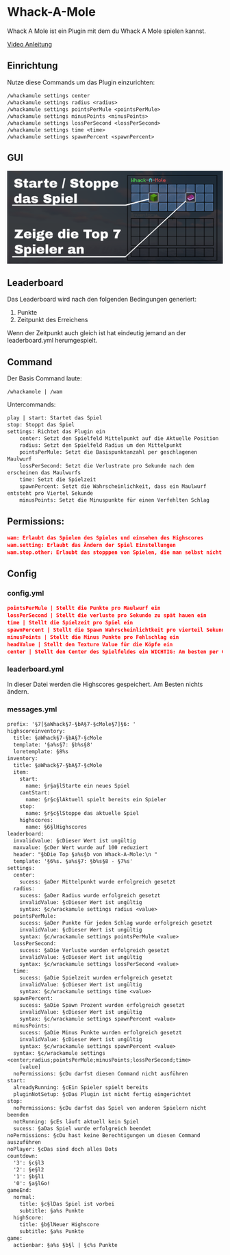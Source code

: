 # Whack-A-Mole

Whack A Mole ist ein Plugin mit dem du Whack A Mole spielen kannst.

[Video Anleitung](https://www.youtube.com/watch?v=xaazUgEKuVA)


## Einrichtung

Nutze diese Commands um das Plugin einzurichten:
```plain
/whackamule settings center
/whackamule settings radius <radius>
/whackamule settings pointsPerMule <pointsPerMule>
/whackamule settings minusPoints <minusPoints>
/whackamule settings lossPerSecond <lossPerSecond>
/whackamule settings time <time>
/whackamule settings spawnPercent <spawnPercent>
```

## GUI
![alt text](https://github.com/Domi207/Whack-A-Mole/blob/master/pictures/GUI-1.png?raw=true)

## Leaderboard
Das Leaderboard wird nach den folgenden Bedingungen generiert:
1. Punkte
2. Zeitpunkt des Erreichens

Wenn der Zeitpunkt auch gleich ist hat eindeutig jemand an der leaderboard.yml herumgespielt.

## Command
Der Basis Command laute:
```
/whackamole | /wam
```
Untercommands:
```
play | start: Startet das Spiel
stop: Stoppt das Spiel
settings: Richtet das Plugin ein
    center: Setzt den Spielfeld Mittelpunkt auf die Aktuelle Position
    radius: Setzt den Spielfeld Radius um den Mittelpunkt
    pointsPerMule: Setzt die Basispunktanzahl per geschlagenen Maulwurf
    lossPerSecond: Setzt die Verlustrate pro Sekunde nach dem erscheinen das Maulwurfs
    time: Setzt die Spielzeit
    spawnPercent: Setzt die Wahrscheinlichkeit, dass ein Maulwurf entsteht pro Viertel Sekunde
    minusPoints: Setzt die Minuspunkte für einen Verfehlten Schlag 

```
## Permissions:
```json
wam: Erlaubt das Spielen des Spieles und einsehen des Highscores
wam.setting: Erlaubt das Ändern der Spiel Einstellungen
wam.stop.other: Erlaubt das stopppen von Spielen, die man selbst nicht spielt
```

## Config
### config.yml
```json
pointsPerMule | Stellt die Punkte pro Maulwurf ein
lossPerSecond | Stellt die verluste pro Sekunde zu spät hauen ein
time | Stellt die Spielzeit pro Spiel ein
spawnPercent | Stellt die Spawn Wahrscheinlichtkeit pro vierteil Sekunde ein
minusPoints | Stellt die Minus Punkte pro Fehlschlag ein
headValue | Stellt den Texture Value für die Köpfe ein
center | Stellt den Center des Spielfeldes ein WICHTIG: Am besten per Command einfügen augrund des komplizierten Syntaxes
```
### leaderboard.yml
In dieser Datei werden die Highscores gespeichert. Am Besten nichts ändern.

### messages.yml
```
prefix: '§7[§aWhack§7-§bA§7-§cMole§7]§6: '
highscoreinventory:
  title: §aWhack§7-§bA§7-§cMole
  template: '§a%s§7: §b%s§8'
  loretemplate: §8%s
inventory:
  title: §aWhack§7-§bA§7-§cMole
  item:
    start:
      name: §r§a§lStarte ein neues Spiel
    cantStart:
      name: §r§c§lAktuell spielt bereits ein Spieler
    stop:
      name: §r§c§lStoppe das aktuelle Spiel
    highscores:
      name: §6§lHighscores
leaderboard:
  invalidvalue: §cDieser Wert ist ungültig
  maxvalue: §cDer Wert wurde auf 100 reduziert
  header: "§bDie Top §a%s§b von Whack-A-Mole:\n "
  template: '§6%s. §a%s§7: §b%s§8 - §7%s'
settings:
  center:
    sucess: §aDer Mittelpunkt wurde erfolgreich gesetzt
  radius:
    sucess: §aDer Radius wurde erfolgreich gesetzt
    invalidValue: §cDieser Wert ist ungültig
    syntax: §c/wrackamule settings radius <value>
  pointsPerMule:
    sucess: §aDer Punkte für jeden Schlag wurde erfolgreich gesetzt
    invalidValue: §cDieser Wert ist ungültig
    syntax: §c/wrackamule settings pointsPerMule <value>
  lossPerSecond:
    sucess: §aDie Verluste wurden erfolgreich gesetzt
    invalidValue: §cDieser Wert ist ungültig
    syntax: §c/wrackamule settings lossPerSecond <value>
  time:
    sucess: §aDie Spielzeit wurden erfolgreich gesetzt
    invalidValue: §cDieser Wert ist ungültig
    syntax: §c/wrackamule settings time <value>
  spawnPercent:
    sucess: §aDie Spawn Prozent wurden erfolgreich gesetzt
    invalidValue: §cDieser Wert ist ungültig
    syntax: §c/wrackamule settings spawnPercent <value>
  minusPoints:
    sucess: §aDie Minus Punkte wurden erfolgreich gesetzt
    invalidValue: §cDieser Wert ist ungültig
    syntax: §c/wrackamule settings spawnPercent <value>
  syntax: §c/wrackamule settings <center;radius;pointsPerMule;minusPoints;lossPerSecond;time>
    [value]
  noPermissions: §cDu darfst diesen Command nicht ausführen
start:
  alreadyRunning: §cEin Spieler spielt bereits
  pluginNotSetup: §cDas Plugin ist nicht fertig eingerichtet
stop:
  noPermissions: §cDu darfst das Spiel von anderen Spielern nicht beenden
  notRunning: §cEs läuft aktuell kein Spiel
  sucess: §aDas Spiel wurde erfolgreich beendet
noPermissions: §cDu hast keine Berechtigungen um diesen Command auszuführen
noPlayer: §cDas sind doch alles Bots
countdown:
  '3': §c§l3
  '2': §e§l2
  '1': §b§l1
  '0': §a§lGo!
gameEnd:
  normal:
    title: §c§lDas Spiel ist vorbei
    subtitle: §a%s Punkte
  highScore:
    title: §b§lNeuer Highscore
    subtitle: §a%s Punkte
game:
  actionbar: §a%s §b§l | §c%s Punkte

```